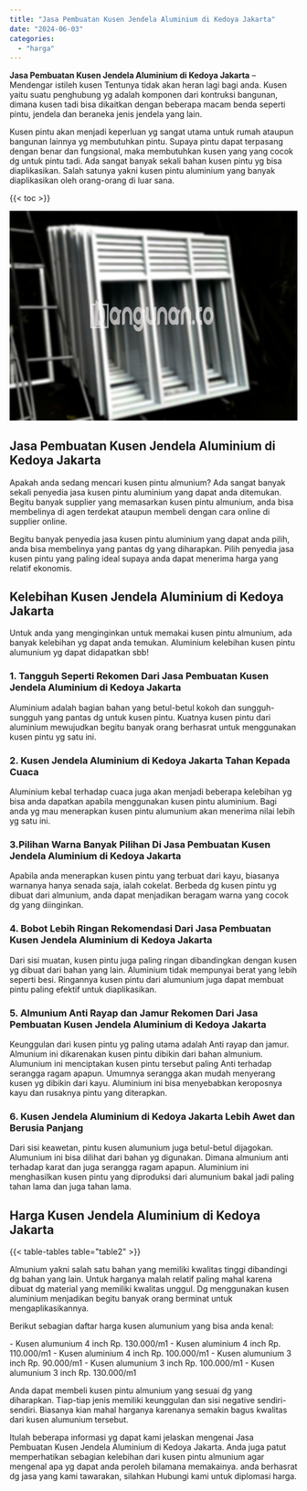 ```yaml
---
title: "Jasa Pembuatan Kusen Jendela Aluminium di Kedoya Jakarta"
date: "2024-06-03"
categories: 
  - "harga"
---
```


**Jasa Pembuatan Kusen Jendela Aluminium di Kedoya Jakarta** – Mendengar istileh kusen Tentunya tidak akan heran lagi bagi anda. Kusen yaitu suatu penghubung yg adalah komponen dari kontruksi bangunan, dimana kusen tadi bisa dikaitkan dengan beberapa macam benda seperti pintu, jendela dan beraneka jenis jendela yang lain.

Kusen pintu akan menjadi keperluan yg sangat utama untuk rumah ataupun bangunan lainnya yg membutuhkan pintu. Supaya pintu dapat terpasang dengan benar dan fungsional, maka membutuhkan kusen yang yang cocok dg untuk pintu tadi. Ada sangat banyak sekali bahan kusen pintu yg bisa diaplikasikan. Salah satunya yakni kusen pintu aluminium yang banyak diaplikasikan oleh orang-orang di luar sana.

{{< toc >}}

![Jasa Pembuatan Kusen Jendela Aluminium di Kedoya Jakarta](/images/harga-kusen-jendela-alumunium-08.png)

## Jasa Pembuatan Kusen Jendela Aluminium di Kedoya Jakarta

Apakah anda sedang mencari kusen pintu almunium? Ada sangat banyak sekali penyedia jasa kusen pintu aluminium yang dapat anda ditemukan. Begitu banyak supplier yang memasarkan kusen pintu almunium, anda bisa membelinya di agen terdekat ataupun membeli dengan cara online di supplier online.

Begitu banyak penyedia jasa kusen pintu aluminium yang dapat anda pilih, anda bisa membelinya yang pantas dg yang diharapkan. Pilih penyedia jasa kusen pintu yang paling ideal supaya anda dapat menerima harga yang relatif ekonomis.

## Kelebihan Kusen Jendela Aluminium di Kedoya Jakarta

Untuk anda yang menginginkan untuk memakai kusen pintu almunium, ada banyak kelebihan yg dapat anda temukan. Aluminium kelebihan kusen pintu alumunium yg dapat didapatkan sbb!

### 1\. Tangguh Seperti Rekomen Dari Jasa Pembuatan Kusen Jendela Aluminium di Kedoya Jakarta

Aluminium adalah bagian bahan yang betul-betul kokoh dan sungguh-sungguh yang pantas dg untuk kusen pintu. Kuatnya kusen pintu dari aluminium mewujudkan begitu banyak orang berhasrat untuk menggunakan kusen pintu yg satu ini.

### 2\. Kusen Jendela Aluminium di Kedoya Jakarta Tahan Kepada Cuaca

Aluminium kebal terhadap cuaca juga akan menjadi beberapa kelebihan yg bisa anda dapatkan apabila menggunakan kusen pintu aluminium. Bagi anda yg mau menerapkan kusen pintu alumunium akan menerima nilai lebih yg satu ini.

### 3.Pilihan Warna Banyak Pilihan Di Jasa Pembuatan Kusen Jendela Aluminium di Kedoya Jakarta

Apabila anda menerapkan kusen pintu yang terbuat dari kayu, biasanya warnanya hanya senada saja, ialah cokelat. Berbeda dg kusen pintu yg dibuat dari almunium, anda dapat menjadikan beragam warna yang cocok dg yang diinginkan.

### 4\. Bobot Lebih Ringan Rekomendasi Dari Jasa Pembuatan Kusen Jendela Aluminium di Kedoya Jakarta

Dari sisi muatan, kusen pintu juga paling ringan dibandingkan dengan kusen yg dibuat dari bahan yang lain. Aluminium tidak mempunyai berat yang lebih seperti besi. Ringannya kusen pintu dari alumunium juga dapat membuat pintu paling efektif untuk diaplikasikan.

### 5\. Almunium Anti Rayap dan Jamur Rekomen Dari Jasa Pembuatan Kusen Jendela Aluminium di Kedoya Jakarta

Keunggulan dari kusen pintu yg paling utama adalah Anti rayap dan jamur. Almunium ini dikarenakan kusen pintu dibikin dari bahan almunium. Alumunium ini menciptakan kusen pintu tersebut paling Anti terhadap serangga ragam apapun. Umumnya serangga akan mudah menyerang kusen yg dibikin dari kayu. Aluminium ini bisa menyebabkan keroposnya kayu dan rusaknya pintu yang diterapkan.

### 6\. Kusen Jendela Aluminium di Kedoya Jakarta Lebih Awet dan Berusia Panjang

Dari sisi keawetan, pintu kusen alumunium juga betul-betul dijagokan. Alumunium ini bisa dilihat dari bahan yg digunakan. Dimana almunium anti terhadap karat dan juga serangga ragam apapun. Aluminium ini menghasilkan kusen pintu yang diproduksi dari alumunium bakal jadi paling tahan lama dan juga tahan lama.

## Harga Kusen Jendela Aluminium di Kedoya Jakarta

{{< table-tables table="table2" >}}

Almunium yakni salah satu bahan yang memiliki kwalitas tinggi dibandingi dg bahan yang lain. Untuk harganya malah relatif paling mahal karena dibuat dg material yang memiliki kwalitas unggul. Dg menggunakan kusen aluminium menjadikan begitu banyak orang berminat untuk mengaplikasikannya.

Berikut sebagian daftar harga kusen alumunium yang bisa anda kenal:

\- Kusen alumunium 4 inch Rp. 130.000/m1 - Kusen aluminium 4 inch Rp. 110.000/m1 - Kusen aluminium 4 inch Rp. 100.000/m1 - Kusen alumunium 3 inch Rp. 90.000/m1 - Kusen alumunium 3 inch Rp. 100.000/m1 - Kusen alumunium 3 inch Rp. 130.000/m1

Anda dapat membeli kusen pintu almunium yang sesuai dg yang diharapkan. Tiap-tiap jenis memiliki keunggulan dan sisi negative sendiri-sendiri. Biasanya kian mahal harganya karenanya semakin bagus kwalitas dari kusen alumunium tersebut.

Itulah beberapa informasi yg dapat kami jelaskan mengenai Jasa Pembuatan Kusen Jendela Aluminium di Kedoya Jakarta. Anda juga patut memperhatikan sebagian kelebihan dari kusen pintu almunium agar mengenal apa yg dapat anda peroleh bilamana memakainya. anda berhasrat dg jasa yang kami tawarakan, silahkan Hubungi kami untuk diplomasi harga.
